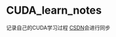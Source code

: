 # CUDA_learn_notes
记录自己的CUDA学习过程
[CSDN](https://blog.csdn.net/qq_71640350/category_12936188.html)会进行同步
